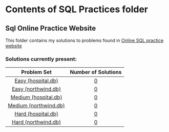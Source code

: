 # Contents of SQL Practices folder

## Sql Online Practice Website
This folder contains my solutions to problems found in [Online SQL practice website](https://www.sql-practice.com/) 

### Solutions currently present:

| Problem Set | Number of Solutions |
|:-----:|:-:|
|[Easy (hospital.db)](SQL%20Online%20Practice%20Website/Hospital%20Problem%20Set/easy-problems-and-solutions.md)|[0](SQL%20Online%20Practice%20Website/Hospital%20Problem%20Set/easy-problems-and-solutions.md)|
|[Easy (northwind.db)](SQL%20Online%20Practice%20Website/Northwind%20Problem%20Set/easy-problems-and-solutions.md)|[0](SQL%20Online%20Practice%20Website/Northwind%20Problem%20Set/easy-problems-and-solutions.md)|
|[Medium (hospital.db)](SQL%20Online%20Practice%20Website/Hospital%20Problem%20Set/medium-problems-and-solutions.md)|[0](SQL%20Online%20Practice%20Website/Hospital%20Problem%20Set/medium-problems-and-solutions.md)|
|[Medium (northwind.db)](SQL%20Online%20Practice%20Website/Northwind%20Problem%20Set/medium-problems-and-solutions.md)|[0](SQL%20Online%20Practice%20Website/Northwind%20Problem%20Set/medium-problems-and-solutions.md)|
|[Hard (hospital.db)](SQL%20Online%20Practice%20Website/Hospital%20Problem%20Set/hard-problems-and-solutions.md)|[0](SQL%20Online%20Practice%20Website/Hospital%20Problem%20Set/hard-problems-and-solutions.md)|
|[Hard (northwind.db)](SQL%20Online%20Practice%20Website/Northwind%20Problem%20Set/hard-problems-and-solutions.md)|[0](SQL%20Online%20Practice%20Website/Northwind%20Problem%20Set/hard-problems-and-solutions.md)|

